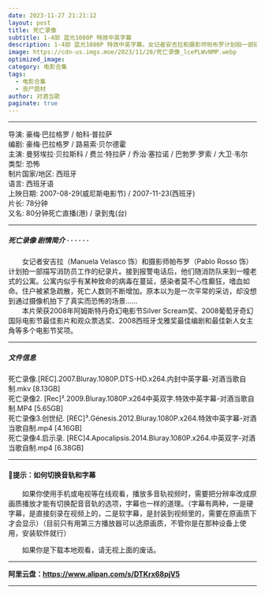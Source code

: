 ```yaml
---
date: 2023-11-27 21:21:12
layout: post
title: 死亡录像
subtitle: 1-4部 蓝光1080P 特效中英字幕
description: 1-4部 蓝光1080P 特效中英字幕。女记者安吉拉和摄影师帕布罗计划拍一部描写消防员工作的纪录片。接到报警电话后，他们随消防队来到一幢老式的公寓。公寓内似乎有某种致命的病毒在蔓延，感染者莫不心性癫狂，嗜血如命...
image: https://cdn-us.imgs.moe/2023/11/28/死亡录像_lcePLWvNMP.webp
optimized_image: 
category: 电影合集
tags:
  - 电影合集
  - 丧尸题材
author: 对酒当歌
paginate: true
---
```



---

导演: 豪梅·巴拉格罗 / 帕科·普拉萨  
编剧: 豪梅·巴拉格罗 / 路易索·贝尔德霍  
主演: 曼努埃拉·贝拉斯科 / 费兰·特拉萨 / 乔治·塞拉诺 / 巴勃罗·罗索 / 大卫·韦尔  
类型: 恐怖  
制片国家/地区: 西班牙  
语言: 西班牙语  
上映日期: 2007-08-29(威尼斯电影节) / 2007-11-23(西班牙)  
片长: 78分钟  
又名: 80分钟死亡直播(港) / 录到鬼(台)  

---

##### 死亡录像 剧情简介 · · · · · ·

　　女记者安吉拉（Manuela Velasco 饰）和摄影师帕布罗（Pablo Rosso 饰）计划拍一部描写消防员工作的纪录片。接到报警电话后，他们随消防队来到一幢老式的公寓。公寓内似乎有某种致命的病毒在蔓延，感染者莫不心性癫狂，嗜血如命。住户被紧急疏散，死亡人数则不断增加。原本以为是一次平常的采访，却没想到通过摄像机拍下了真实而恐怖的场景……  
　　本片荣获2008年阿姆斯特丹奇幻电影节Silver Scream奖、2008葡萄牙奇幻国际电影节最佳影片和观众票选奖、2008西班牙戈雅奖最佳编剧和最佳新人女主角等多个电影节奖项。

---

##### 文件信息

死亡录像.[REC].2007.Bluray.1080P.DTS-HD.x264.内封中英字幕-对酒当歌自制.mkv                [8.13GB]  
死亡录像2. [Rec]².2009.Bluray.1080P.x264中英双字.特效中英字幕-对酒当歌自制.MP4             [5.65GB]  
死亡录像3.创世纪. [REC]³.Génesis.2012.Bluray.1080P.x264.特效中英字幕-对酒当歌自制.mp4      [4.16GB]  
死亡录像4.启示录. [REC]4.Apocalipsis.2014.Bluray.1080P.x264.中英双字-对酒当歌自制.mp4      [6.38GB]  

---

#### 🔔提示：如何切换音轨和字幕

　　如果你使用手机或电视等在线观看，播放多音轨视频时，需要把分辨率改成原画质播放才能有切换配音音轨的选项，字幕也一样的道理。（字幕有两种，一是硬字幕，是直接刻录在视频上的，二是软字幕，是封装到视频里的，需要在原画质下才会显示）（目前只有用第三方播放器可以选原画质，不管你是在那种设备上使用，安装软件就行）

　　如果你是下载本地观看，请无视上面的废话。

---

**阿里云盘：<https://www.alipan.com/s/DTKrx68pjV5>**

---
